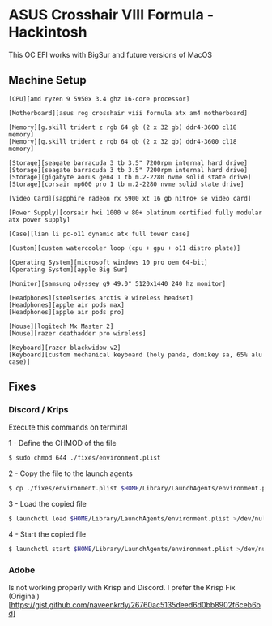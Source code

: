 # ASUS Crosshair VIII Formula - Hackintosh

This OC EFI works with BigSur and future versions of MacOS

## Machine Setup

```
[CPU][amd ryzen 9 5950x 3.4 ghz 16-core processor]

[Motherboard][asus rog crosshair viii formula atx am4 motherboard]

[Memory][g.skill trident z rgb 64 gb (2 x 32 gb) ddr4-3600 cl18 memory]
[Memory][g.skill trident z rgb 64 gb (2 x 32 gb) ddr4-3600 cl18 memory]

[Storage][seagate barracuda 3 tb 3.5" 7200rpm internal hard drive]
[Storage][seagate barracuda 3 tb 3.5" 7200rpm internal hard drive]
[Storage][gigabyte aorus gen4 1 tb m.2-2280 nvme solid state drive]
[Storage][corsair mp600 pro 1 tb m.2-2280 nvme solid state drive]

[Video Card][sapphire radeon rx 6900 xt 16 gb nitro+ se video card]

[Power Supply][corsair hxi 1000 w 80+ platinum certified fully modular atx power supply]

[Case][lian li pc-o11 dynamic atx full tower case]

[Custom][custom watercooler loop (cpu + gpu + o11 distro plate)]

[Operating System][microsoft windows 10 pro oem 64-bit]
[Operating System][apple Big Sur]

[Monitor][samsung odyssey g9 49.0" 5120x1440 240 hz monitor]

[Headphones][steelseries arctis 9 wireless headset]
[Headphones][apple air pods max]
[Headphones][apple air pods pro]

[Mouse][logitech Mx Master 2]
[Mouse][razer deathadder pro wireless]

[Keyboard][razer blackwidow v2]
[Keyboard][custom mechanical keyboard (holy panda, domikey sa, 65% alu case)]
```

## Fixes

### Discord / Krips

Execute this commands on terminal

1 - Define the CHMOD of the file

```bash
$ sudo chmod 644 ./fixes/environment.plist
```

2 - Copy the file to the launch agents

```bash
$ cp ./fixes/environment.plist $HOME/Library/LaunchAgents/environment.plist
```

3 - Load the copied file

```bash
$ launchctl load $HOME/Library/LaunchAgents/environment.plist >/dev/null 2>&1
```

4 - Start the copied file

```bash
$ launchctl start $HOME/Library/LaunchAgents/environment.plist >/dev/null 2>&1
```

### Adobe

Is not working properly with Krisp and Discord. I prefer the Krisp Fix
(Original)[https://gist.github.com/naveenkrdy/26760ac5135deed6d0bb8902f6ceb6bd]
